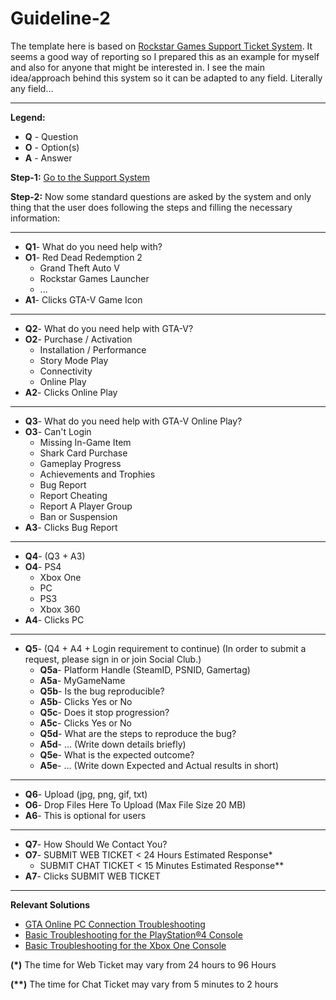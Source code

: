 Guideline-2
===========

The template here is based on [Rockstar Games Support Ticket System](https://support.rockstargames.com/). It seems a good way of reporting so I prepared this as an example for myself and also for anyone that might be interested in. I see the main idea/approach behind this system so it can be adapted to any field. Literally any field...

------------------------------------------------------------------------------------------------

**Legend:**
- **Q** - Question
- **O** - Option(s)
- **A** - Answer

**Step-1:** [Go to the Support System](https://support.rockstargames.com/)

**Step-2:** Now some standard questions are asked by the system and only thing that the user does following the steps and filling the necessary information:

-------------------------------------
- **Q1**- What do you need help with?
- **O1**- Red Dead Redemption 2
  - Grand Theft Auto V
  - Rockstar Games Launcher
  - ...
- **A1**- Clicks GTA-V Game Icon
-------------------------------------
- **Q2**- What do you need help with GTA-V?
- **O2**- Purchase / Activation
  - Installation / Performance
  - Story Mode Play
  - Connectivity
  - Online Play
- **A2**- Clicks Online Play
-------------------------------------
- **Q3**- What do you need help with GTA-V Online Play?
- **O3**- Can't Login
  - Missing In-Game Item 
  - Shark Card Purchase
  - Gameplay Progress
  - Achievements and Trophies
  - Bug Report
  - Report Cheating
  - Report A Player Group
  - Ban or Suspension
- **A3**- Clicks Bug Report
-------------------------------------
- **Q4**- (Q3 + A3)
- **O4**- PS4
  - Xbox One
  - PC
  - PS3
  - Xbox 360
- **A4**- Clicks PC
-------------------------------------
- **Q5**- (Q4 + A4 + Login requirement to continue)
(In order to submit a request, please sign in or join Social Club.)
  - **Q5a**- Platform Handle (SteamID, PSNID, Gamertag)
  - **A5a**- MyGameName
  - **Q5b**- Is the bug reproducible?
  - **A5b**- Clicks Yes or No
  - **Q5c**- Does it stop progression?
  - **A5c**- Clicks Yes or No
  - **Q5d**- What are the steps to reproduce the bug?
  - **A5d**- ... (Write down details briefly)
  - **Q5e**- What is the expected outcome?
  - **A5e**- ... (Write down Expected and Actual results in short)
-------------------------------------
- **Q6**- Upload (jpg, png, gif, txt)
- **O6**- Drop Files Here To Upload (Max File Size 20 MB)
- **A6**- This is optional for users
-------------------------------------
- **Q7**- How Should We Contact You?
- **O7**- SUBMIT WEB TICKET < 24 Hours Estimated Response*
  - SUBMIT CHAT TICKET < 15 Minutes Estimated Response**
- **A7**- Clicks SUBMIT WEB TICKET
-------------------------------------
  **Relevant Solutions**
- [GTA Online PC Connection Troubleshooting](https://support.rockstargames.com/articles/200525767/GTA-Online-PC-Connection-Troubleshooting)
- [Basic Troubleshooting for the PlayStation®4 Console](https://support.rockstargames.com/articles/204233943/Basic-Troubleshooting-for-the-PlayStation-4-Console)
- [Basic Troubleshooting for the Xbox One Console](https://support.rockstargames.com/articles/204233953/Basic-Troubleshooting-for-the-Xbox-One-Console)

**(\*)**  The time for Web Ticket may vary from 24 hours to 96 Hours

**(\**)** The time for Chat Ticket may vary from 5 minutes to 2 hours
